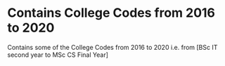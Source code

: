 # Contains College Codes from 2016 to 2020
Contains some of the College Codes from 2016 to 2020 i.e. from [BSc IT second year to MSc CS Final Year]
